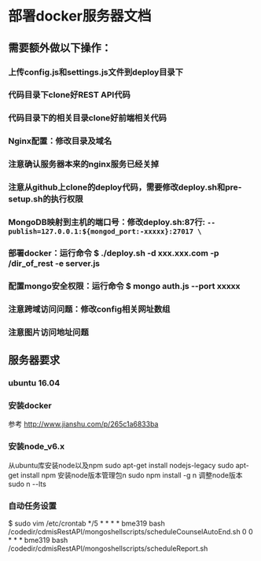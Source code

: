# 部署docker服务器文档

## 需要额外做以下操作：

### 上传config.js和settings.js文件到deploy目录下
### 代码目录下clone好REST API代码
### 代码目录下的相关目录clone好前端相关代码
### Nginx配置：修改目录及域名
### 注意确认服务器本来的nginx服务已经关掉
### 注意从github上clone的deploy代码，需要修改deploy.sh和pre-setup.sh的执行权限
### MongoDB映射到主机的端口号：修改deploy.sh:87行: `--publish=127.0.0.1:${mongod_port:-xxxxx}:27017 \`
### 部署docker：运行命令 $ ./deploy.sh -d xxx.xxx.com -p /dir_of_rest -e server.js
### 配置mongo安全权限：运行命令 $ mongo auth.js --port xxxxx
### 注意跨域访问问题：修改config相关网址数组
### 注意图片访问地址问题

## 服务器要求
### ubuntu 16.04 
### 安装docker 
参考 http://www.jianshu.com/p/265c1a6833ba
### 安装node_v6.x
从ubuntu库安装node以及npm
sudo apt-get install nodejs-legacy
sudo apt-get install npm
安装node版本管理包n
sudo npm install -g n
调整node版本
sudo n --lts

### 自动任务设置
$ sudo vim /etc/crontab
*/5 *   * * *   bme319  bash /codedir/cdmisRestAPI/mongoshellscripts/scheduleCounselAutoEnd.sh
0  0    * * *   bme319  bash /codedir/cdmisRestAPI/mongoshellscripts/scheduleReport.sh

